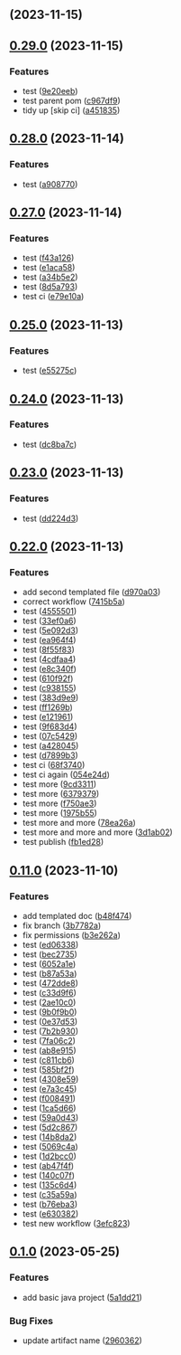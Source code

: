 ## [](https://github.com/aps831/workflows-testbed-maven/compare/v0.29.0...v) (2023-11-15)

## [0.29.0](https://github.com/aps831/workflows-testbed-maven/compare/v0.28.0...v0.29.0) (2023-11-15)


### Features

* test ([9e20eeb](https://github.com/aps831/workflows-testbed-maven/commit/9e20eeb3286dfc088800ee581f8eef37b9bd21ec))
* test parent pom ([c967df9](https://github.com/aps831/workflows-testbed-maven/commit/c967df9d41a53fd5598ec01ecabcfca237451eb6))
* tidy up [skip ci] ([a451835](https://github.com/aps831/workflows-testbed-maven/commit/a45183595e406348e9a304d6d968a046034f43af))

## [0.28.0](https://github.com/aps831/workflows-testbed-maven/compare/v0.27.0...v0.28.0) (2023-11-14)


### Features

* test ([a908770](https://github.com/aps831/workflows-testbed-maven/commit/a90877094e195ae65481dc06a22ab9300ab682af))

## [0.27.0](https://github.com/aps831/workflows-testbed-maven/compare/v0.25.0...v0.27.0) (2023-11-14)


### Features

* test ([f43a126](https://github.com/aps831/workflows-testbed-maven/commit/f43a1260e537bfe170b982bf3fc1aa872a605ee9))
* test ([e1aca58](https://github.com/aps831/workflows-testbed-maven/commit/e1aca58d3af083b85bbee19f329a4d367bb16cee))
* test ([a34b5e2](https://github.com/aps831/workflows-testbed-maven/commit/a34b5e2d1625648a6ce04fd6acdb73affd26cdc6))
* test ([8d5a793](https://github.com/aps831/workflows-testbed-maven/commit/8d5a793f165a6a1d2771361f2f172b6f30b2e7ab))
* test ci ([e79e10a](https://github.com/aps831/workflows-testbed-maven/commit/e79e10a1b73b95fc9ed608645f9f72a08b75aa4d))

## [0.25.0](https://github.com/aps831/workflows-testbed-maven/compare/v0.24.0...v0.25.0) (2023-11-13)


### Features

* test ([e55275c](https://github.com/aps831/workflows-testbed-maven/commit/e55275cf69fdef664a41a645042fc2dfc1b0a618))

## [0.24.0](https://github.com/aps831/workflows-testbed-maven/compare/v0.23.0...v0.24.0) (2023-11-13)


### Features

* test ([dc8ba7c](https://github.com/aps831/workflows-testbed-maven/commit/dc8ba7c780b959f2c5c03d30b71c45a6bb8fd4b8))

## [0.23.0](https://github.com/aps831/workflows-testbed-maven/compare/v0.22.0...v0.23.0) (2023-11-13)


### Features

* test ([dd224d3](https://github.com/aps831/workflows-testbed-maven/commit/dd224d3a7903759c6c67901bd16753a9b26e05b6))

## [0.22.0](https://github.com/aps831/workflows-testbed-maven/compare/v0.11.0...v0.22.0) (2023-11-13)


### Features

* add second templated file ([d970a03](https://github.com/aps831/workflows-testbed-maven/commit/d970a0391d4ab6a1b81b8d52b49c21bf3942128d))
* correct workflow ([7415b5a](https://github.com/aps831/workflows-testbed-maven/commit/7415b5a3dbc56cd409e30339ad295f375dd85ace))
* test ([4555501](https://github.com/aps831/workflows-testbed-maven/commit/455550140a062bc4413374156c4ddfada7251844))
* test ([33ef0a6](https://github.com/aps831/workflows-testbed-maven/commit/33ef0a609131c04f307d2b5d6e4363f470c1cbf4))
* test ([5e092d3](https://github.com/aps831/workflows-testbed-maven/commit/5e092d3e22631dc197011203e3c5021e850b7ee9))
* test ([ea964f4](https://github.com/aps831/workflows-testbed-maven/commit/ea964f44920c98d44266310253c04b0fea882b4f))
* test ([8f55f83](https://github.com/aps831/workflows-testbed-maven/commit/8f55f833d9eb6f3eb9d79ea8f2302c6a4322daee))
* test ([4cdfaa4](https://github.com/aps831/workflows-testbed-maven/commit/4cdfaa46e5ff47bcf5383294f73846bf0ffdfa3c))
* test ([e8c340f](https://github.com/aps831/workflows-testbed-maven/commit/e8c340fc657b4f879414628e251019d012a0975a))
* test ([610f92f](https://github.com/aps831/workflows-testbed-maven/commit/610f92ffff2eb2aa27e45f2b82c303db6bfac16d))
* test ([c938155](https://github.com/aps831/workflows-testbed-maven/commit/c938155990482e4e3af394baab8a3a7c1f1c715c))
* test ([383d9e9](https://github.com/aps831/workflows-testbed-maven/commit/383d9e9f444ee335fed6591087099cae2af0bfa7))
* test ([ff1269b](https://github.com/aps831/workflows-testbed-maven/commit/ff1269b65992f718e07bc94e3f683a68a44a0ad3))
* test ([e121961](https://github.com/aps831/workflows-testbed-maven/commit/e12196137ee9d272f1146c587c22595421609757))
* test ([9f683d4](https://github.com/aps831/workflows-testbed-maven/commit/9f683d4becec365c7a20fa1fcfe481b36cf01498))
* test ([07c5429](https://github.com/aps831/workflows-testbed-maven/commit/07c5429d34985e8feacc7aee920cb82f156e04fd))
* test ([a428045](https://github.com/aps831/workflows-testbed-maven/commit/a428045c98ff6e1d492c1db5f27209807ca87444))
* test ([d7899b3](https://github.com/aps831/workflows-testbed-maven/commit/d7899b3ba6aacfdf8c0f60f3dd0692463c830f48))
* test ci ([68f3740](https://github.com/aps831/workflows-testbed-maven/commit/68f37403f5db5205a2337bc07b30d60bc3b466f6))
* test ci again ([054e24d](https://github.com/aps831/workflows-testbed-maven/commit/054e24d723ba15e2baf7189517ba8c87e209d149))
* test more ([9cd3311](https://github.com/aps831/workflows-testbed-maven/commit/9cd3311381e4dce3fd8e849bd80b37dc1bdf0435))
* test more ([6379379](https://github.com/aps831/workflows-testbed-maven/commit/63793796ee9866f03284e4786024d76651331d3f))
* test more ([f750ae3](https://github.com/aps831/workflows-testbed-maven/commit/f750ae33b1c05bda2a2817ef5694750e805cbc2e))
* test more ([1975b55](https://github.com/aps831/workflows-testbed-maven/commit/1975b5573b7966c48a515fb5a1d322c71f963c63))
* test more and more ([78ea26a](https://github.com/aps831/workflows-testbed-maven/commit/78ea26a249357ad6fc927be4ff228e622e2ec547))
* test more and more and more ([3d1ab02](https://github.com/aps831/workflows-testbed-maven/commit/3d1ab024b56fae0bd8af9fe3cc36e111edd4508f))
* test publish ([fb1ed28](https://github.com/aps831/workflows-testbed-maven/commit/fb1ed28074c6eee7f7ee5c69411ef908c8c355df))

## [0.11.0](https://github.com/aps831/workflows-testbed-maven/compare/v0.1.0...v0.11.0) (2023-11-10)


### Features

* add templated doc ([b48f474](https://github.com/aps831/workflows-testbed-maven/commit/b48f4742e72f2fdeb2877632f5014d68e783d472))
* fix branch ([3b7782a](https://github.com/aps831/workflows-testbed-maven/commit/3b7782a5aa1babcf84f6bb3386b89f11de22ecc7))
* fix permissions ([b3e262a](https://github.com/aps831/workflows-testbed-maven/commit/b3e262aedf3b59561a4b52a618cf7b15d29e781d))
* test ([ed06338](https://github.com/aps831/workflows-testbed-maven/commit/ed06338d8e1cb40f70a764a6139ce08bb31d012c))
* test ([bec2735](https://github.com/aps831/workflows-testbed-maven/commit/bec27353214b135f63100c7e1e3e780104d74d6c))
* test ([6052a1e](https://github.com/aps831/workflows-testbed-maven/commit/6052a1ed11a7e35590242f91b58311b6d413706a))
* test ([b87a53a](https://github.com/aps831/workflows-testbed-maven/commit/b87a53af506ad4bfec1f420ea721f3a2e190dbee))
* test ([472dde8](https://github.com/aps831/workflows-testbed-maven/commit/472dde88bf2dac599c5c268e601590f67d12ddd2))
* test ([c33d9f6](https://github.com/aps831/workflows-testbed-maven/commit/c33d9f6d380cf031736fc0b143e2f80af271df55))
* test ([2ae10c0](https://github.com/aps831/workflows-testbed-maven/commit/2ae10c0df847c79f36c792a4bf84be98f4725ed5))
* test ([9b0f9b0](https://github.com/aps831/workflows-testbed-maven/commit/9b0f9b0ce25622db5c6bb8e39c9c5d7a920d1698))
* test ([0e37d53](https://github.com/aps831/workflows-testbed-maven/commit/0e37d53f45e13f9baf62ff20152118ac717b0426))
* test ([7b2b930](https://github.com/aps831/workflows-testbed-maven/commit/7b2b93022e40e74c1224ff6c33db6a635da2df79))
* test ([7fa06c2](https://github.com/aps831/workflows-testbed-maven/commit/7fa06c254b1062d14022cfc59c376512f7cfb78f))
* test ([ab8e915](https://github.com/aps831/workflows-testbed-maven/commit/ab8e915b93d4d736ab873b94ad7ed90391b232c4))
* test ([c811cb6](https://github.com/aps831/workflows-testbed-maven/commit/c811cb672c97906d4796be6b36e88bf2bc144b94))
* test ([585bf2f](https://github.com/aps831/workflows-testbed-maven/commit/585bf2ffd4b91271306dd0bf2ce04fc6964b08da))
* test ([4308e59](https://github.com/aps831/workflows-testbed-maven/commit/4308e5978d9e12ec3f7be68bd556d7624f34c354))
* test ([e7a3c45](https://github.com/aps831/workflows-testbed-maven/commit/e7a3c4539e5e8848c4f64947ac9281e81f46fbc4))
* test ([f008491](https://github.com/aps831/workflows-testbed-maven/commit/f008491103339d15a9c8379a25e63b1bd2ba0bdf))
* test ([1ca5d66](https://github.com/aps831/workflows-testbed-maven/commit/1ca5d66c4dca2bd68b381b3a0e2bca2ab8fcae99))
* test ([59a0d43](https://github.com/aps831/workflows-testbed-maven/commit/59a0d43572e8fc4d0d5368e0073fc20f3cab1aad))
* test ([5d2c867](https://github.com/aps831/workflows-testbed-maven/commit/5d2c867bad340c78326d81e5da690104c43ed58f))
* test ([14b8da2](https://github.com/aps831/workflows-testbed-maven/commit/14b8da2712b1a6ec6bbeed18542a3fe48dfd9200))
* test ([5069c4a](https://github.com/aps831/workflows-testbed-maven/commit/5069c4a920d75cce519e1595d8461fdeaf2bc973))
* test ([1d2bcc0](https://github.com/aps831/workflows-testbed-maven/commit/1d2bcc0e6aadf96182d7f31602b146a409e44585))
* test ([ab47f4f](https://github.com/aps831/workflows-testbed-maven/commit/ab47f4f96fe4ba77720ba1bd0371a7f0ac00acc0))
* test ([140c07f](https://github.com/aps831/workflows-testbed-maven/commit/140c07fac99bc58158a5abe0891aa9070e370b59))
* test ([135c6d4](https://github.com/aps831/workflows-testbed-maven/commit/135c6d4074a8615008b206931b5d69eea75a848b))
* test ([c35a59a](https://github.com/aps831/workflows-testbed-maven/commit/c35a59a2f6790e468da19867207d5d69f4f3b942))
* test ([b76eba3](https://github.com/aps831/workflows-testbed-maven/commit/b76eba31e385c4b1b598725d52cf40a90c519ebd))
* test ([e630382](https://github.com/aps831/workflows-testbed-maven/commit/e6303821e4c5c957115f8ec2100a53e900503168))
* test new workflow ([3efc823](https://github.com/aps831/workflows-testbed-maven/commit/3efc823e11a947fd553cef73ed4ebedefddfefd7))

## [0.1.0](https://github.com/aps831/workflows-testbed-maven/compare/5a1dd21c13995ebe7ccad482fda39cdcf6861a0a...v0.1.0) (2023-05-25)


### Features

* add basic java project ([5a1dd21](https://github.com/aps831/workflows-testbed-maven/commit/5a1dd21c13995ebe7ccad482fda39cdcf6861a0a))


### Bug Fixes

* update artifact name ([2960362](https://github.com/aps831/workflows-testbed-maven/commit/29603622280b39654f4275a6153f7e9f165e4b51))

